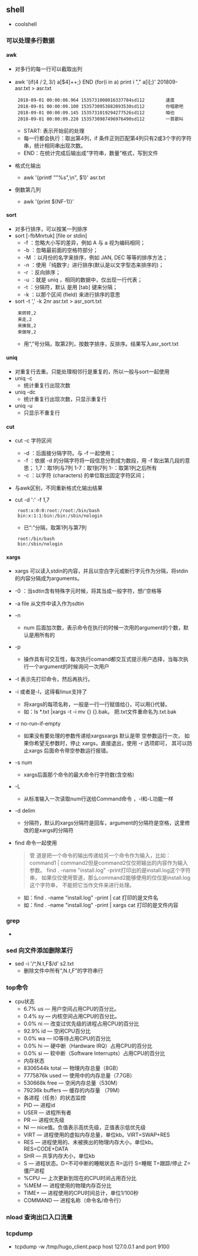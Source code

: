 ## shell
 * coolshell
 
### 可以处理多行数据
#### awk
 * 对多行的每一行可以截取出列
 * awk '{if($4 ~ /^.{2,3}$/) a[$4]++;} END {for(i in a) print i "," a[i];}' 201809-asr.txt > asr.txt
   ``` 
    2018-09-01 00:00:08.964 1535731008016337784sd112        速度
    2018-09-01 00:00:09.100 1535730953882093530sd112        你唱歌吧
    2018-09-01 00:00:09.145 1535731019294277526sd112        咱也
    2018-09-01 00:00:09.220 1535730987496976490sd112        一首歌叫
   ```
   + START: 表示开始前的处理
   + 每一行都会执行：取出第4列，if 条件正则匹配第4列只有2或3个字的字符串，统计相同串出现次数。
   + END：在统计完成后输出成“字符串，数量”格式，写到文件
   
 * 格式化输出
   + awk '{printf "\"%s\",\n", $1}' asr.txt
 * 倒数第几列
   + awk '{print $(NF-1)}'

#### sort
 * 对多行排序，可以按某一列排序
 * sort [-fbMnrtuk] [file or stdin]
   + -f  ：忽略大小写的差异，例如 A 与 a 视为编码相同；
   + -b  ：忽略最前面的空格符部分；
   + -M  ：以月份的名字来排序，例如 JAN, DEC 等等的排序方法；
   + -n  ：使用『纯数字』进行排序(默认是以文字型态来排序的)；
   + -r  ：反向排序；
   + -u  ：就是 uniq ，相同的数据中，仅出现一行代表；
   + -t  ：分隔符，默认  是用 [tab] 键来分隔；
   + -k  ：以那个区间 (field) 来进行排序的意思
 * sort -t ',' -k 2nr asr.txt > asr_sort.txt
   ``` 
    来转转,2
    来走,2
    来揍我,2
    来做呀,2
   ```
   + 用“,”号分隔，取第2列，按数字排序，反排序。结果写入asr_sort.txt
   
#### uniq
 * 对重复行去重。只能处理相邻行是重复的，所以一般与sort一起使用
 * uniq -c
   + 统计重复行出现次数
 * uniq -dc
   + 统计重复行出现次数，只显示重复行
 * uniq -u
   + 只显示不重复行

#### cut
 * cut -c 字符区间
   + -d  ：后面接分隔字符。与 -f 一起使用；
   + -f  ：依据 -d 的分隔字符将一段信息分割成为数段，用 -f 取出第几段的意思；
   1,7：取1列与7列
   1-7：取1到7列
   1-：取第1列之后所有
   + -c  ：以字符 (characters) 的单位取出固定字符区间；
   
 * 与awk区别，不同重新格式化输出结果
 
 * cut -d ':' -f 1,7 
   ``` 
    root:x:0:0:root:/root:/bin/bash
    bin:x:1:1:bin:/bin:/sbin/nologin
   ```
   + 已“:”分隔，取第1列与第7列
   ``` 
    root:/bin/bash
    bin:/sbin/nologin
   ```
   
#### xargs
 * xargs 可以读入stdin的内容，并且以空白字元或断行字元作为分隔，将stdin的内容分隔成为arguments。
 
 * -0 ：当sdtin含有特殊字元时候，将其当成一般字符，想/'空格等
 * -a file 从文件中读入作为sdtin
 * -n 
   + num 后面加次数，表示命令在执行的时候一次用的argument的个数，默认是用所有的
 * -p 
   + 操作具有可交互性，每次执行comand都交互式提示用户选择，当每次执行一个argument的时候询问一次用户
 * -t 表示先打印命令，然后再执行。
 * -i 或者是-I，这得看linux支持了
   + 将xargs的每项名称，一般是一行一行赋值给{}，可以用{}代替。
   + 如：ls *.txt |xargs -t -i mv {} {}.bak。
   把.txt文件重命名为.txt.bak
 * -r  no-run-if-empty 
   + 如果没有要处理的参数传递给xargsxargs 默认是带 空参数运行一次，
   如果你希望无参数时，停止 xargs，直接退出，使用 -r 选项即可，
   其可以防止xargs 后面命令带空参数运行报错。
 * -s num 
   + xargs后面那个命令的最大命令行字符数(含空格) 
 * -L  
   + 从标准输入一次读取num行送给Command命令 ，-l和-L功能一样
 * -d delim 
   + 分隔符，默认的xargs分隔符是回车，argument的分隔符是空格，这里修改的是xargs的分隔符
 * find 命令一起使用
   >管 道是把一个命令的输出传递给另一个命令作为输入，比如：command1 | command2但是command2仅仅把输出的内容作为输入参数。
   >find . -name "install.log" -print打印出的是install.log这个字符串，
   >如果仅仅使用管道，那么command2能够使用的仅仅是install.log这个字符串， 不能把它当作文件来进行处理。
   + 如：find . -name "install.log" -print | cat
   打印的是文件名
   + 如：find . -name "install.log" -print | xargs cat
   打印的是文件内容
 
### grep
 * 
 
### sed 向文件添加删除某行
 * sed -i '/^,N.t,F$/d' s2.txt
   + 删除文件中所有“,N.t,F”的字符串行
   
### top命令
 * cpu状态
   + 6.7% us — 用户空间占用CPU的百分比。
   + 0.4% sy — 内核空间占用CPU的百分比。
   + 0.0% ni — 改变过优先级的进程占用CPU的百分比
   + 92.9% id — 空闲CPU百分比
   + 0.0% wa — IO等待占用CPU的百分比
   + 0.0% hi — 硬中断（Hardware IRQ）占用CPU的百分比
   + 0.0% si — 软中断（Software Interrupts）占用CPU的百分比
   + 内存状态
   + 8306544k total — 物理内存总量（8GB）
   + 7775876k used — 使用中的内存总量（7.7GB）
   + 530668k free — 空闲内存总量（530M）
   + 79236k buffers — 缓存的内存量 （79M）
   + 各进程（任务）的状态监控
   + PID — 进程id
   + USER — 进程所有者
   + PR — 进程优先级
   + NI — nice值。负值表示高优先级，正值表示低优先级
   + VIRT — 进程使用的虚拟内存总量，单位kb。VIRT=SWAP+RES
   + RES — 进程使用的、未被换出的物理内存大小，单位kb。RES=CODE+DATA
   + SHR — 共享内存大小，单位kb
   + S — 进程状态。D=不可中断的睡眠状态 R=运行 S=睡眠 T=跟踪/停止 Z=僵尸进程
   + %CPU — 上次更新到现在的CPU时间占用百分比
   + %MEM — 进程使用的物理内存百分比
   + TIME+ — 进程使用的CPU时间总计，单位1/100秒
   + COMMAND — 进程名称（命令名/命令行）
   
### nload 查询出口入口流量

### tcpdump 
 * tcpdump -w /tmp/hugo_client.pacp host 127.0.0.1 and port 9100